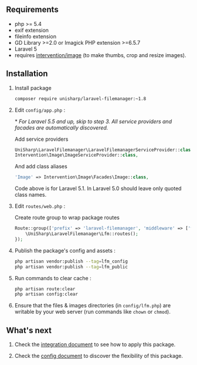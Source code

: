 ## Requirements
 * php >= 5.4
 * exif extension
 * fileinfo extension
 * GD Library >=2.0 or Imagick PHP extension >=6.5.7
 * Laravel 5
 * requires [intervention/image](https://github.com/Intervention/image) (to make thumbs, crop and resize images).

## Installation
1. Install package 

    ```bash
    composer require unisharp/laravel-filemanager:~1.8
    ```

1. Edit `config/app.php` :

    \* *For Laravel 5.5 and up, skip to step 3. All service providers and facades are automatically discovered.* 

    Add service providers

    ```php
    UniSharp\LaravelFilemanager\LaravelFilemanagerServiceProvider::class,
    Intervention\Image\ImageServiceProvider::class,
    ```

    And add class aliases

    ```php
    'Image' => Intervention\Image\Facades\Image::class,
    ```

    Code above is for Laravel 5.1.
    In Laravel 5.0 should leave only quoted class names.

1. Edit `routes/web.php` :

    Create route group to wrap package routes

    ```php
    Route::group(['prefix' => 'laravel-filemanager', 'middleware' => ['web', 'auth']], function () {
        \UniSharp\LaravelFilemanager\Lfm::routes();
    });
    ```

1. Publish the package's config and assets :

    ```bash
    php artisan vendor:publish --tag=lfm_config
    php artisan vendor:publish --tag=lfm_public
    ```
    
1. Run commands to clear cache :
    
    ```bash
    php artisan route:clear
    php artisan config:clear
    ```
    
1. Ensure that the files & images directories (in `config/lfm.php`) are writable by your web server (run commands like `chown` or `chmod`).

## What's next

1. Check the [integration document](http://unisharp.github.io/laravel-filemanager/integration) to see how to apply this package.

1. Check the [config document](http://unisharp.github.io/laravel-filemanager/config) to discover the flexibility of this package.
